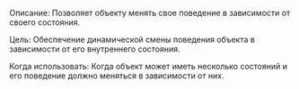 Описание: Позволяет объекту менять свое поведение в зависимости от своего состояния.

Цель: Обеспечение динамической смены поведения объекта в зависимости от его внутреннего состояния.

Когда использовать: Когда объект может иметь несколько состояний и его поведение должно меняться в зависимости от них.